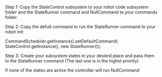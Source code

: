 Step 1:
Copy the StateControl subsystem to your robot code subsystem folder and the StateRunner command and NullCommand to your commands folder.

Step 2:
Copy the defult command to run the StateRunner command to your robot init:


CommandScheduler.getInstance().setDefaultCommand(
        StateControl.getInstance(), new StateRunner());


Step 3:
Create your subsystem states in your desierd place and pass them to the StateRunner command (The last one is in the highst priority)


If none of the states are active the controller will run NullCommand




